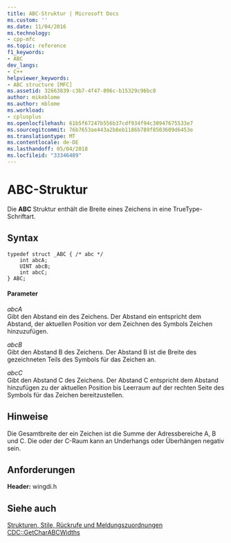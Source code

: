 ```yaml
---
title: ABC-Struktur | Microsoft Docs
ms.custom: ''
ms.date: 11/04/2016
ms.technology:
- cpp-mfc
ms.topic: reference
f1_keywords:
- ABC
dev_langs:
- C++
helpviewer_keywords:
- ABC structure [MFC]
ms.assetid: 32663839-c3b7-4f47-896c-b15329c96bc8
author: mikeblome
ms.author: mblome
ms.workload:
- cplusplus
ms.openlocfilehash: 61b5f67247b556b37cdf934f94c30947675533e7
ms.sourcegitcommit: 76b7653ae443a2b8eb1186b789f8503609d6453e
ms.translationtype: MT
ms.contentlocale: de-DE
ms.lasthandoff: 05/04/2018
ms.locfileid: "33346489"
---
```

# <a name="abc-structure"></a>ABC-Struktur
Die **ABC** Struktur enthält die Breite eines Zeichens in eine TrueType-Schriftart.  
  
## <a name="syntax"></a>Syntax  
  
```  
typedef struct _ABC { /* abc */  
    int abcA;  
    UINT abcB;  
    int abcC;  
} ABC;  
```  
  
#### <a name="parameters"></a>Parameter  
 *abcA*  
 Gibt den Abstand ein des Zeichens. Der Abstand ein entspricht dem Abstand, der aktuellen Position vor dem Zeichnen des Symbols Zeichen hinzuzufügen.  
  
 *abcB*  
 Gibt den Abstand B des Zeichens. Der Abstand B ist die Breite des gezeichneten Teils des Symbols für das Zeichen an.  
  
 *abcC*  
 Gibt den Abstand C des Zeichens. Der Abstand C entspricht dem Abstand hinzufügen zu der aktuellen Position bis Leerraum auf der rechten Seite des Symbols für das Zeichen bereitzustellen.  
  
## <a name="remarks"></a>Hinweise  
 Die Gesamtbreite der ein Zeichen ist die Summe der Adressbereiche A, B und C. Die oder der C-Raum kann an Underhangs oder Überhängen negativ sein.  
  
## <a name="requirements"></a>Anforderungen  
 **Header:** wingdi.h  
  
## <a name="see-also"></a>Siehe auch  
 [Strukturen, Stile, Rückrufe und Meldungszuordnungen](../../mfc/reference/structures-styles-callbacks-and-message-maps.md)   
 [CDC::GetCharABCWidths](../../mfc/reference/cdc-class.md#getcharabcwidths)


